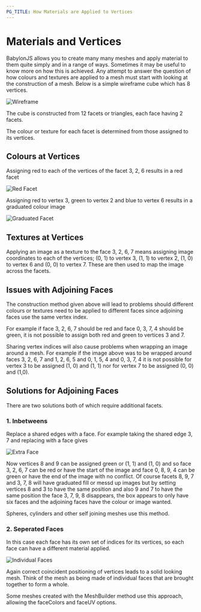 ```yaml
---
PG_TITLE: How Materials are Applied to Vertices
---
```


# Materials and Vertices

BabylonJS allows you to create many many meshes and apply material to them quite simply and in a range of ways. 
Sometimes it may be useful to know more on how this is achieved. Any attempt to answer the question of how colours and textures are applied to a mesh must start with looking at the construction of a mesh.
Below is a simple wireframe cube which has 8 vertices.

![Wireframe](/img/how_to/Materials/box1.jpg)

The cube is constructed from 12 facets or triangles, each face having 2 facets.

The colour or texture for each facet is determined from those assigned to its vertices.

## Colours at Vertices

Assigning red to each of the vertices of the facet 3, 2, 6 results in a red facet

![Red Facet](/img/how_to/Materials/redVert.jpg)

Assigning red to vertex 3, green to vertex 2 and blue to vertex 6 results in a graduated colour image

![Graduated Facet](/img/how_to/Materials/gradVert.jpg)

## Textures at Vertices

Applying an image as a texture to the face 3, 2, 6, 7 means assigning image 
coordinates to each of the vertices; (0, 1) to vertex 3, (1, 1) to vertex 2, (1, 0) to vertex 6 and (0, 0) to vertex 7. 
These are then used to map the image across the facets.

## Issues with Adjoining Faces

The construction method given above will lead to problems should different colours or textures need to be applied to different faces 
since adjoining faces use the same vertex index. 

For example if face 3, 2, 6, 7 should be red and face 0, 3, 7, 4 should be green, it is not possible to assign both red and green to vertices 3 and 7.

Sharing vertex indices will also cause problems when wrapping an image around a mesh. For example if the image above was to be wrapped around faces 3, 2, 6, 7 and 1, 2, 6, 5
and 0, 1, 5, 4 and 0, 3, 7, 4 it is not possible for vertex 3 to be assigned (1, 0) and (1, 1) nor for vertex 7 to be assigned (0, 0) and (1,0).

## Solutions for Adjoining Faces

There are two solutions both of which require additional facets.

### 1. Inbetweens

Replace a shared edges with a face. For example taking the shared edge 3, 7 and replacing with a face gives

![Extra Face](/img/how_to/Materials/box2.jpg)

Now vertices 8 and 9 can be assigned green or (1, 1) and (1, 0) and so face 3, 2, 6, 7 can be red or have the start of the image and face 0, 8, 9, 4 can be green or have the end of the image with no conflict. 
Of course facets 8, 9, 7 and 3, 7, 8 will have graduated fill or messd up images but by setting vertices 8 and 3 to have the same position and also 9 and 7 to have the same position 
the face 3, 7, 9, 8 disappears, the box appears to only have six faces and the adjoining faces have the colour or image wanted. 

Spheres, cylinders and other self joining meshes use this method.

### 2. Seperated Faces

In this case each face has its own set of indices for its vertices, so each face can have a different material applied. 

![Individual Faces](/img/how_to/Materials/box3.jpg)

Again correct coincident positioning of vertices leads to a solid looking mesh. Think of the mesh as being made of individual faces that are brought together to form a whole.

Some meshes created with the MeshBuilder method use this approach, allowing the faceColors and faceUV options.

  
    
